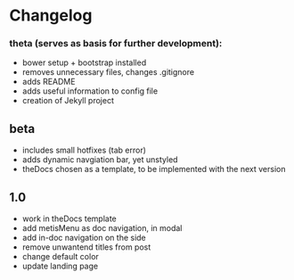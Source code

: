 Changelog
=========

### theta (serves as basis for further development):
- bower setup + bootstrap installed
- removes unnecessary files, changes .gitignore
- adds README
- adds useful information to config file
- creation of Jekyll project


## beta
- includes small hotfixes (tab error)
- adds dynamic navgiation bar, yet unstyled
- theDocs chosen as a template, to be implemented with the next version


## 1.0
- work in theDocs template
- add metisMenu as doc navigation, in modal
- add in-doc navigation on the side
- remove unwantend titles from post
- change default color
- update landing page
